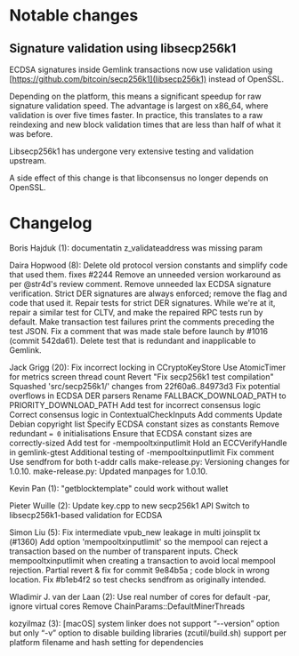 # Notable changes

## Signature validation using libsecp256k1

ECDSA signatures inside Gemlink transactions now use validation using
[https://github.com/bitcoin/secp256k1](libsecp256k1) instead of OpenSSL.

Depending on the platform, this means a significant speedup for raw signature
validation speed. The advantage is largest on x86_64, where validation is over
five times faster. In practice, this translates to a raw reindexing and new
block validation times that are less than half of what it was before.

Libsecp256k1 has undergone very extensive testing and validation upstream.

A side effect of this change is that libconsensus no longer depends on OpenSSL.

# Changelog

Boris Hajduk (1):
documentatin z_validateaddress was missing param

Daira Hopwood (8):
Delete old protocol version constants and simplify code that used them. fixes #2244
Remove an unneeded version workaround as per @str4d's review comment.
Remove unneeded lax ECDSA signature verification.
Strict DER signatures are always enforced; remove the flag and code that used it.
Repair tests for strict DER signatures. While we're at it, repair a similar test for CLTV, and make the repaired RPC tests run by default.
Make transaction test failures print the comments preceding the test JSON.
Fix a comment that was made stale before launch by #1016 (commit 542da61).
Delete test that is redundant and inapplicable to Gemlink.

Jack Grigg (20):
Fix incorrect locking in CCryptoKeyStore
Use AtomicTimer for metrics screen thread count
Revert "Fix secp256k1 test compilation"
Squashed 'src/secp256k1/' changes from 22f60a6..84973d3
Fix potential overflows in ECDSA DER parsers
Rename FALLBACK_DOWNLOAD_PATH to PRIORITY_DOWNLOAD_PATH
Add test for incorrect consensus logic
Correct consensus logic in ContextualCheckInputs
Add comments
Update Debian copyright list
Specify ECDSA constant sizes as constants
Remove redundant `= 0` initialisations
Ensure that ECDSA constant sizes are correctly-sized
Add test for -mempooltxinputlimit
Hold an ECCVerifyHandle in gemlink-gtest
Additional testing of -mempooltxinputlimit
Fix comment
Use sendfrom for both t-addr calls
make-release.py: Versioning changes for 1.0.10.
make-release.py: Updated manpages for 1.0.10.

Kevin Pan (1):
"getblocktemplate" could work without wallet

Pieter Wuille (2):
Update key.cpp to new secp256k1 API
Switch to libsecp256k1-based validation for ECDSA

Simon Liu (5):
Fix intermediate vpub_new leakage in multi joinsplit tx (#1360)
Add option 'mempooltxinputlimit' so the mempool can reject a transaction based on the number of transparent inputs.
Check mempooltxinputlimit when creating a transaction to avoid local mempool rejection.
Partial revert & fix for commit 9e84b5a ; code block in wrong location.
Fix #b1eb4f2 so test checks sendfrom as originally intended.

Wladimir J. van der Laan (2):
Use real number of cores for default -par, ignore virtual cores
Remove ChainParams::DefaultMinerThreads

kozyilmaz (3):
[macOS] system linker does not support “--version” option but only “-v”
option to disable building libraries (zcutil/build.sh)
support per platform filename and hash setting for dependencies

